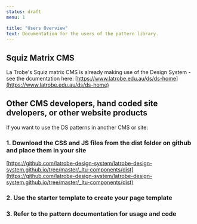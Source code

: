 ```yaml
---
status: draft
menu: 1

title: "Users Overview"
text: Documentation for the users of the pattern library.
---
```


## Squiz Matrix CMS

La Trobe's Squiz matrix CMS is already making use of the Design System - see the dcumentation here: [https://www.latrobe.edu.au/ds/ds-home](https://www.latrobe.edu.au/ds/ds-home)


## Other CMS developers, hand coded site dvelopers, or other website products

If you want to use the DS patterns in another CMS or site:

### 1. Download the CSS and JS files from the dist folder on github and place them in your site

[https://github.com/latrobe-design-system/latrobe-design-system.github.io/tree/master/_ltu-components/dist](https://github.com/latrobe-design-system/latrobe-design-system.github.io/tree/master/_ltu-components/dist)

### 2. Use the starter template to create your page template

### 3. Refer to the pattern documentation for usage and code
